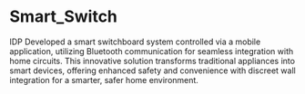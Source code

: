 # Smart_Switch
IDP
Developed a smart switchboard system controlled via a mobile application, utilizing Bluetooth communication for seamless integration with home circuits. This innovative solution transforms traditional appliances into smart devices, offering enhanced safety and convenience with discreet wall integration for a smarter, safer home environment.
